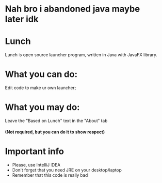 # Nah bro i abandoned java maybe later idk

# Lunch
Lunch is open source launcher program, written in Java with JavaFX library.

# What you can do:

Edit code to make ur own launcher;

# What you may do:

Leave the "Based on Lunch" text in the "About" tab

<h4>(Not required, but you can do it to show respect)</h4>

# Important info

<ul>
  
  <li>Please, use IntelliJ IDEA</li>
  <li>Don't forget that you need JRE on your desktop/laptop</li>
  <li>Remember that this code is really bad</li>

</ul>
